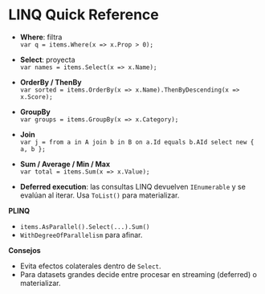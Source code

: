 # LINQ Quick Reference

- **Where**: filtra  
  `var q = items.Where(x => x.Prop > 0);`

- **Select**: proyecta  
  `var names = items.Select(x => x.Name);`

- **OrderBy / ThenBy**  
  `var sorted = items.OrderBy(x => x.Name).ThenByDescending(x => x.Score);`

- **GroupBy**  
  `var groups = items.GroupBy(x => x.Category);`

- **Join**  
  `var j = from a in A join b in B on a.Id equals b.AId select new { a, b };`

- **Sum / Average / Min / Max**  
  `var total = items.Sum(x => x.Value);`

- **Deferred execution**: las consultas LINQ devuelven `IEnumerable` y se evalúan al iterar. Usa `ToList()` para materializar.

**PLINQ**  
- `items.AsParallel().Select(...).Sum()`  
- `WithDegreeOfParallelism` para afinar.

**Consejos**  
- Evita efectos colaterales dentro de `Select`.  
- Para datasets grandes decide entre procesar en streaming (deferred) o materializar.
